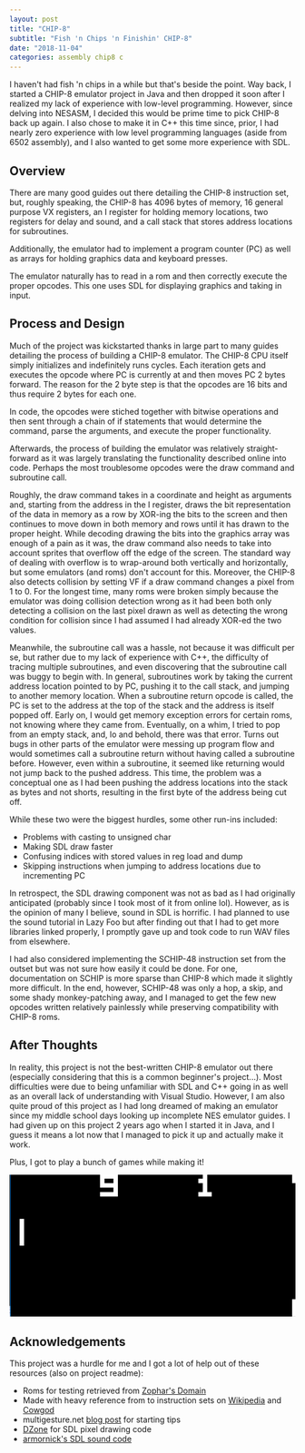 ```yaml
---
layout: post
title: "CHIP-8"
subtitle: "Fish 'n Chips 'n Finishin' CHIP-8"
date: "2018-11-04"
categories: assembly chip8 c
---
```


I haven't had fish 'n chips in a while but that's beside the point. Way back, I started a CHIP-8 emulator project in Java and then dropped it soon after I realized
my lack of experience with low-level programming. However, since delving into NESASM, I decided
this would be prime time to pick CHIP-8 back up again. I also chose to make it in C++ this time since, prior,
I had nearly zero experience with low level programming languages (aside from 6502 assembly),
and I also wanted to get some more experience with SDL.

## Overview

There are many good guides out there detailing the CHIP-8 instruction set, but, roughly speaking,
the CHIP-8 has 4096 bytes of memory, 16 general purpose VX registers, an I register for holding memory locations,
two registers for delay and sound, and a call stack that stores address locations for subroutines.

Additionally, the emulator had to implement a program counter (PC) as well as arrays for holding
graphics data and keyboard presses.

The emulator naturally has to read in a rom and then correctly execute the proper opcodes. This one
uses SDL for displaying graphics and taking in input.

## Process and Design

Much of the project was kickstarted thanks in large part to many guides detailing the process of
building a CHIP-8 emulator. The CHIP-8 CPU itself simply initializes and indefinitely runs cycles.
Each iteration gets and executes the opcode where PC is currently at and then moves PC 2 bytes forward.
The reason for the 2 byte step is that the opcodes are 16 bits and thus require 2 bytes for each one.

In code, the opcodes were stiched together with bitwise operations and then sent through a chain of
if statements that would determine the command, parse the arguments, and execute the proper functionality.

Afterwards, the process of building the emulator was relatively straight-forward as it was largely translating
the functionality described online into code. Perhaps the most troublesome opcodes were the draw command and
subroutine call.

Roughly, the draw command takes in a coordinate and height as arguments and, starting
from the address in the I register, draws the bit representation of the data in memory as a row by XOR-ing the bits to the screen
and then continues to move down in both memory and rows until it has drawn to the proper height. While decoding drawing
the bits into the graphics array was enough of a pain as it was, the draw command also needs to take into account
sprites that overflow off the edge of the screen. The standard way of dealing with overflow is to wrap-around
both vertically and horizontally, but some emulators (and roms) don't account for this. Moreover, the CHIP-8 also
detects collision by setting VF if a draw command changes a pixel from 1 to 0. For the longest time, many roms
were broken simply because the emulator was doing collision detection wrong as it had been both only detecting a collision
on the last pixel drawn as well as detecting the wrong condition for collision since I had assumed I had already XOR-ed the two values.

Meanwhile, the subroutine call was a hassle, not because it was difficult per se, but rather due to my lack of experience
with C++, the difficulty of tracing multiple subroutines, and even discovering that the subroutine call was buggy to begin with.
In general, subroutines work by taking the current address location
pointed to by PC, pushing it to the call stack, and jumping to another memory location. When a subroutine return opcode is called, the PC
is set to the address at the top of the stack and the address is itself popped off. Early on, I would get memory exception
errors for certain roms, not knowing where they came from. Eventually, on a whim, I tried to pop from an empty stack, and, lo and behold,
there was that error. Turns out bugs in other parts of the emulator were messing up program flow and would sometimes call a subroutine return
without having called a subroutine before. However, even within a subroutine, it seemed like returning would not jump back to the pushed address.
This time, the problem was a conceptual one as I had been pushing the address locations into the stack as bytes and not shorts, resulting in the first
byte of the address being cut off.

While these two were the biggest hurdles, some other run-ins included:
  - Problems with casting to unsigned char
  - Making SDL draw faster
  - Confusing indices with stored values in reg load and dump
  - Skipping instructions when jumping to address locations due to incrementing PC
  
In retrospect, the SDL drawing component was not as bad as I had originally anticipated (probably since I took most of it from online lol).
However, as is the opinion of many I believe, sound in SDL is horrific. I had planned to use the sound tutorial in Lazy Foo but after finding
out that I had to get more libraries linked properly, I promptly gave up and took code to run WAV files from elsewhere.

I had also considered implementing the SCHIP-48 instruction set from the outset but was not sure how easily it could be done. For
one, documentation on SCHIP is more sparse than CHIP-8 which made it slightly more difficult. In the end, however, SCHIP-48 was only a hop,
a skip, and some shady monkey-patching away, and I managed to get the few new opcodes written relatively painlessly
while preserving compatibility with CHIP-8 roms.

## After Thoughts

In reality, this project is not the best-written CHIP-8 emulator out there (especially considering that this is a common beginner's project...).
Most difficulties were due to being unfamiliar with SDL and C++ going in as well as an overall lack of understanding with Visual Studio. However, I am
also quite proud of this project as I had long dreamed of making an emulator since my middle school days looking up incomplete NES emulator guides.
I had given up on this project 2 years ago when I started it in Java, and I guess it means a lot now that I managed to pick it up and actually make it work.

Plus, I got to play a bunch of games while making it!

![Emulator running PONG](/images/chip8/chip8_pong.gif)

## Acknowledgements

This project was a hurdle for me and I got a lot of help out of these resources (also on project readme):
  - Roms for testing retrieved from [Zophar's Domain](https://www.zophar.net/pdroms/chip8/chip-8-games-pack.html)
  - Made with heavy reference from to instruction sets on [Wikipedia](https://en.wikipedia.org/wiki/CHIP-8) and [Cowgod](http://devernay.free.fr/hacks/chip8/C8TECH10.HTM)
  - multigesture.net [blog post](http://www.multigesture.net/articles/how-to-write-an-emulator-chip-8-interpreter/) for starting tips
  - [DZone](https://dzone.com/articles/sdl2-pixel-drawing) for SDL pixel drawing code
  - [armornick's SDL sound code](https://gist.github.com/armornick/3447121)
